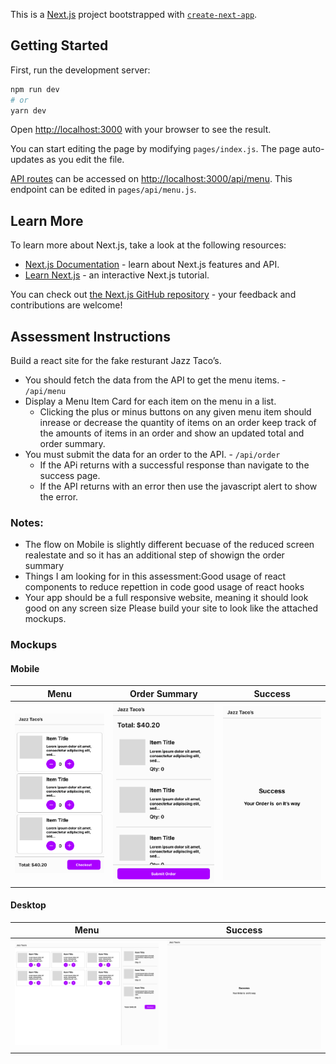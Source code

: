 This is a [Next.js](https://nextjs.org/) project bootstrapped with [`create-next-app`](https://github.com/vercel/next.js/tree/canary/packages/create-next-app).

## Getting Started

First, run the development server:

```bash
npm run dev
# or
yarn dev
```

Open [http://localhost:3000](http://localhost:3000) with your browser to see the result.

You can start editing the page by modifying `pages/index.js`. The page auto-updates as you edit the file.

[API routes](https://nextjs.org/docs/api-routes/introduction) can be accessed on [http://localhost:3000/api/menu](http://localhost:3000/api/menu). This endpoint can be edited in `pages/api/menu.js`.

## Learn More

To learn more about Next.js, take a look at the following resources:

- [Next.js Documentation](https://nextjs.org/docs) - learn about Next.js features and API.
- [Learn Next.js](https://nextjs.org/learn) - an interactive Next.js tutorial.

You can check out [the Next.js GitHub repository](https://github.com/vercel/next.js/) - your feedback and contributions are welcome!

## Assessment Instructions

Build a react site for the fake resturant Jazz Taco’s.

- You should fetch the data from the API to get the menu items. - `/api/menu`
- Display a Menu Item Card for each item on the menu in a list.
  - Clicking the plus or minus buttons on any given menu item should inrease or decrease the quantity of items on an order keep track of the amounts of items in an order and show an updated total and order summary.
- You must submit the data for an order to the API. - `/api/order`
  - If the APi returns with a successful response than navigate to the success page.
  - If the API returns with an error then use the javascript alert to show the error.

### Notes:

- The flow on Mobile is slightly different becuase of the reduced screen realestate and so it has an additional step of showign the order summary
- Things I am looking for in this assessment:Good usage of react components to reduce repettion in code good usage of react hooks
- Your app should be a full responsive website, meaning it should look good on any screen size Please build your site to look like the attached mockups.

### Mockups

#### Mobile

| Menu                                   | Order Summary                           | Success                                 |
| -------------------------------------- | --------------------------------------- | --------------------------------------- |
| ![Mobile Menu](/mockups/Frame%201.jpg) | ![Mobile Menu](/mockups/Frame%2010.jpg) | ![Mobile Menu](/mockups/Frame%2013.jpg) |

#### Desktop

| Menu                                    | Success                                 |
| --------------------------------------- | --------------------------------------- |
| ![Mobile Menu](/mockups/Frame%2012.jpg) | ![Mobile Menu](/mockups/Frame%2014.jpg) |
